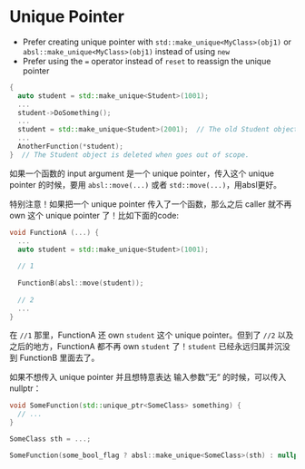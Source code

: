 # Unique Pointer

* Prefer creating unique pointer with `std::make_unique<MyClass>(obj1)` or `absl::make_unique<MyClass>(obj1)` instead of using `new`
* Prefer using the `=` operator instead of `reset` to reassign the unique pointer

```cpp
{
  auto student = std::make_unique<Student>(1001);
  ...
  student->DoSomething();
  ...
  student = std::make_unique<Student>(2001);  // The old Student object is deleted.
  ...
  AnotherFunction(*student);
}  // The Student object is deleted when goes out of scope.
```

如果一个函数的 input argument 是一个 unique pointer，传入这个 unique pointer 的时候，要用 `absl::move(...)` 或者 `std::move(...)`，用absl更好。

特别注意！如果把一个 unique pointer 传入了一个函数，那么之后 caller 就不再own 这个 unique pointer 了！比如下面的code:
```cpp
void FunctionA (...) {
  ...
  auto student = std::make_unique<Student>(1001);
  
  // 1
  
  FunctionB(absl::move(student));
  
  // 2
  ...
}
```
在 `//1` 那里，FunctionA 还 own `student` 这个 unique pointer。但到了 `//2` 以及之后的地方，FunctionA 都不再 own `student` 了！`student` 已经永远归属并沉没到 FunctionB 里面去了。

如果不想传入 unique pointer 并且想特意表达 输入参数”无“ 的时候，可以传入 nullptr：
```cpp
void SomeFunction(std::unique_ptr<SomeClass> something) {
  // ...
}

SomeClass sth = ...;

SomeFunction(some_bool_flag ? absl::make_unique<SomeClass>(sth) : nullptr);
```
